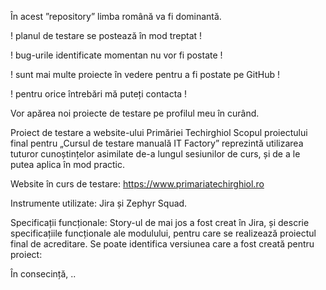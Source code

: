 În acest ”repository” limba română va fi dominantă.


! planul de testare se postează în mod treptat !

! bug-urile identificate momentan nu vor fi postate !

! sunt mai multe proiecte în vedere pentru a fi postate pe GitHub !

! pentru orice întrebări mă puteți contacta !


Vor apărea noi proiecte de testare pe profilul meu în curând. 

Proiect de testare a website-ului Primăriei Techirghiol
Scopul proiectului final pentru „Cursul de testare manuală IT Factory” reprezintă utilizarea tuturor cunoștințelor asimilate de-a lungul sesiunilor de curs, și de a le putea aplica în mod practic.

Website în curs de testare: https://www.primariatechirghiol.ro

Instrumente utilizate: Jira și Zephyr Squad.

Specificații funcționale:
Story-ul de mai jos a fost creat în Jira, și descrie specificațiile funcționale ale modulului, pentru care se realizează proiectul final de acreditare.
Se poate identifica versiunea care a fost creată pentru proiect:

În consecință, ..
